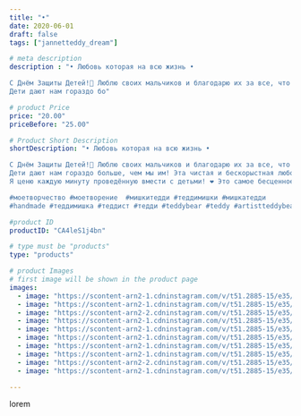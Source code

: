 ```yaml
---
title: "•"
date: 2020-06-01
draft: false
tags: ["jannetteddy_dream"]

# meta description
description : "• Любовь которая на всю жизнь •

С Днём Защиты Детей!💞 Люблю своих мальчиков и благодарю их за все, что они приносят в мою жизнь🙏❤️🥰!
Дети дают нам гораздо бо"

# product Price
price: "20.00"
priceBefore: "25.00"

# Product Short Description
shortDescription: "• Любовь которая на всю жизнь •

С Днём Защиты Детей!💞 Люблю своих мальчиков и благодарю их за все, что они приносят в мою жизнь🙏❤️🥰!
Дети дают нам гораздо больше, чем мы им! Эта чистая и бескорыстная любовь, которая исходит от них наполняет нас каждый день!💫
Я ценю каждую минуту проведённую вмести с детьми! ❤️ Это самое бесценное время, которое есть в моей жизни💞🙏! Любите и берегите своих детей! 💞

#моетворчество #моетворение  #мишкитедди #теддимишки #мишкатедди
#handmade #теддимишка #теддист #тедди #teddybear #teddy #artistteddybear #мишкитедди #мишкатедди #teddybear🐻 #teddy🐻 #teddy_bear #teddybearlove #artistteddybear #artistteddy #своимируками #ручнаяработа #моявесна #распродажа #медведиспасутмир #мойпомощниккнига #jannettcollection #королевствотеддишик #деньзащитыдетей"

#product ID
productID: "CA4leS1j4bn"

# type must be "products"
type: "products"

# product Images
# first image will be shown in the product page
images:
  - image: "https://scontent-arn2-1.cdninstagram.com/v/t51.2885-15/e35/s1080x1080/81979114_206563150326107_7091204900386558247_n.jpg?_nc_ht=scontent-arn2-1.cdninstagram.com&_nc_cat=111&_nc_ohc=G7sCL_SNWP8AX9c1HC4&tp=1&oh=42d095913b4294edc231b76e5f9c7741&oe=605D18B9&ig_cache_key=MjMyMTc3MDQxMjYwODc4MzI5Nw%3D%3D.2"
  - image: "https://scontent-arn2-1.cdninstagram.com/v/t51.2885-15/e35/101129662_3235007223392066_3292301588685717694_n.jpg?_nc_ht=scontent-arn2-1.cdninstagram.com&_nc_cat=102&_nc_ohc=PzDt6Uin3hcAX-qhTwC&se=7&tp=1&oh=4a970776413917de10c0da141fa09526&oe=605DCFBF&ig_cache_key=MjMyMTc3MDQxMjU2Njg2NDcyNg%3D%3D.2"
  - image: "https://scontent-arn2-2.cdninstagram.com/v/t51.2885-15/e35/s1080x1080/81707131_398508161106192_9063812465791053334_n.jpg?_nc_ht=scontent-arn2-2.cdninstagram.com&_nc_cat=100&_nc_ohc=hMSiT8l1XdcAX-TEe9o&tp=1&oh=da9998a6fb36ddc7c77a2d7ec69c1f74&oe=6059F30E&ig_cache_key=MjMyMTc3MDQxMjU5MjAxMjY3Nw%3D%3D.2"
  - image: "https://scontent-arn2-1.cdninstagram.com/v/t51.2885-15/e35/s1080x1080/101303610_1345828149138822_3097489902064631172_n.jpg?_nc_ht=scontent-arn2-1.cdninstagram.com&_nc_cat=106&_nc_ohc=PLIxHqFEsNYAX-JKM1d&tp=1&oh=f691849357e2e63a105670d0c9b43dec&oe=605DA8FF&ig_cache_key=MjMyMTc3MDQxMjUzMzE1MDk3Mw%3D%3D.2"
  - image: "https://scontent-arn2-1.cdninstagram.com/v/t51.2885-15/e35/s1080x1080/75259559_583702295589963_7304541483499157539_n.jpg?_nc_ht=scontent-arn2-1.cdninstagram.com&_nc_cat=103&_nc_ohc=wjbHMI4kleMAX_OYgZ2&tp=1&oh=77aa545d2cd55a754a5ffcd5f1911ae7&oe=605DA619&ig_cache_key=MjMyMTc3MDQxMjYwMDI2MjQyOA%3D%3D.2"
  - image: "https://scontent-arn2-1.cdninstagram.com/v/t51.2885-15/e35/s1080x1080/101476857_582572509305051_6986464721317419579_n.jpg?_nc_ht=scontent-arn2-1.cdninstagram.com&_nc_cat=103&_nc_ohc=TWEMl9WHoB4AX8O40pX&tp=1&oh=d4b3eff204e0c8139b58005a2cf02621&oe=605C2E41&ig_cache_key=MjMyMTc3MDQxMjU0MTY1Mzc4Mw%3D%3D.2"
  - image: "https://scontent-arn2-1.cdninstagram.com/v/t51.2885-15/e35/s1080x1080/101086557_109866023941814_1778289231922387972_n.jpg?_nc_ht=scontent-arn2-1.cdninstagram.com&_nc_cat=102&_nc_ohc=c8F8KCFgNYIAX_2cvhh&tp=1&oh=62407d4d156cacab207ec6fbf087acb8&oe=605DA1F6&ig_cache_key=MjMyMTc3MDQxMjU3NTE1NDQ2NQ%3D%3D.2"
  - image: "https://scontent-arn2-1.cdninstagram.com/v/t51.2885-15/e35/s1080x1080/101423079_1314998855363414_8979480074926838343_n.jpg?_nc_ht=scontent-arn2-1.cdninstagram.com&_nc_cat=102&_nc_ohc=zJzaMlGc2HkAX8_uba-&tp=1&oh=aaefe0ac0e3a458fd9dfe4a754306ec1&oe=605A0CA3&ig_cache_key=MjMyMTc3MDQxMjU1ODM3NDg3Mw%3D%3D.2"
  - image: "https://scontent-arn2-2.cdninstagram.com/v/t51.2885-15/e35/s1080x1080/101819499_565011937531841_3898480559826249184_n.jpg?_nc_ht=scontent-arn2-2.cdninstagram.com&_nc_cat=105&_nc_ohc=3i70MoytE3AAX9UpuFu&tp=1&oh=08a4c9e221c64496f160a5a95ba35d72&oe=605C7C3D&ig_cache_key=MjMyMTc3MDQxMjU3NTIyOTkzNA%3D%3D.2"
  - image: "https://scontent-arn2-1.cdninstagram.com/v/t51.2885-15/e35/s1080x1080/101683643_1472211116290161_6285747795250364536_n.jpg?_nc_ht=scontent-arn2-1.cdninstagram.com&_nc_cat=109&_nc_ohc=PkylJRmcWLsAX9HoP3X&tp=1&oh=495a852af2dc10eedb057ad14a0f3df9&oe=605A7B56&ig_cache_key=MjMyMTc3MDQxMjU2Njg3NjU5MA%3D%3D.2"

---
```

lorem
